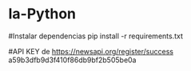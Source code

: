 # Ia-Python

#Instalar dependencias
pip install -r requirements.txt

#API KEY de https://newsapi.org/register/success
a59b3dfb9d3f410f86db9bf2b505be0a
